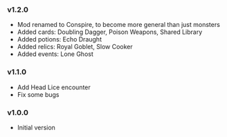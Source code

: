 ### v1.2.0
* Mod renamed to Conspire, to become more general than just monsters
* Added cards: Doubling Dagger, Poison Weapons, Shared Library
* Added potions: Echo Draught
* Added relics: Royal Goblet, Slow Cooker
* Added events: Lone Ghost

### v1.1.0
* Add Head Lice encounter
* Fix some bugs

### v1.0.0
* Initial version
